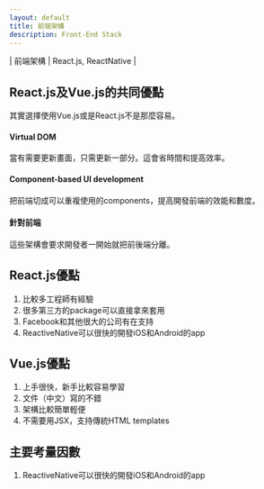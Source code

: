 ```yaml
---
layout: default
title: 前端架構
description: Front-End Stack
---
```


| 前端架構 | React.js, ReactNative |

## React.js及Vue.js的共同優點

其實選擇使用Vue.js或是React.js不是那麼容易。

#### Virtual DOM

當有需要更新畫面，只需更新一部分。這會省時間和提高效率。

#### Component-based UI development

把前端切成可以重複使用的components，提高開發前端的效能和數度。

#### 針對前端

這些架構會要求開發者一開始就把前後端分離。

## React.js優點

1. 比較多工程師有經驗
1. 很多第三方的package可以直接拿來套用
1. Facebook和其他很大的公司有在支持
1. ReactiveNative可以很快的開發iOS和Android的app

## Vue.js優點

1. 上手很快，新手比較容易學習
1. 文件（中文）寫的不錯
1. 架構比較簡單輕便
1. 不需要用JSX，支持傳統HTML templates

## 主要考量因數

1. ReactiveNative可以很快的開發iOS和Android的app